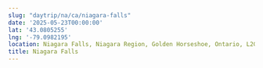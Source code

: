 ```yaml
---
slug: "daytrip/na/ca/niagara-falls"
date: '2025-05-23T00:00:00'
lat: '43.0805255'
lng: '-79.0982195'
location: Niagara Falls, Niagara Region, Golden Horseshoe, Ontario, L2G 2P4, Canada
title: Niagara Falls
---
```



